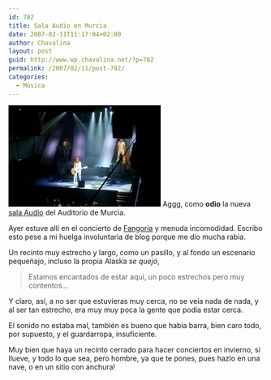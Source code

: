 ```yaml
---
id: 782
title: Sala Audio en Murcia
date: 2007-02-11T11:17:04+02:00
author: Chavalina
layout: post
guid: http://www.wp.chavalina.net/?p=782
permalink: /2007/02/11/post-782/
categories:
  - Música
---
```

<img class="imgizqda" src="/imagenes/fotos/fangoria-audio.jpg" alt="Fangoria actuando en la nueva sala Audio" /> Aggg, como **odio** la nueva <a href="http://audiosolodirecto.com/" target="_blank">sala Audio</a> del Auditorio de Murcia.

Ayer estuve all&iacute; en el concierto de <a href="http://www.fangoria.es/" target="_blank">Fangoria</a> y menuda incomodidad. Escribo esto pese a mi huelga involuntaria de blog porque me dio mucha rabia. 

Un recinto muy estrecho y largo, como un pasillo, y al fondo un escenario peque&ntilde;ajo, incluso la propia Alaska _se quej&oacute;_, 

> Estamos encantados de estar aqu&iacute;, un poco estrechos pero muy contentos…

Y claro, as&iacute;, a no ser que estuvieras muy cerca, no se ve&iacute;a nada de nada, y al ser tan estrecho, era muy muy poca la gente que pod&iacute;a estar cerca.

El sonido no estaba mal, también es bueno que hab&iacute;a barra, bien caro todo, por supuesto, y el guardarropa, insuficiente. 

Muy bien que haya un recinto cerrado para hacer conciertos en invierno, si llueve, y todo lo que sea, pero hombre, ya que te pones, pues hazlo en una nave, o en un sitio con anchura!